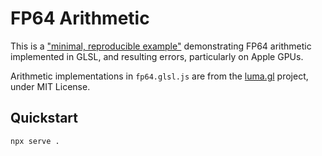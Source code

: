 # FP64 Arithmetic

This is a ["minimal, reproducible example"](https://stackoverflow.com/help/minimal-reproducible-example) demonstrating FP64 arithmetic implemented in GLSL, and resulting errors, particularly on Apple GPUs.

Arithmetic implementations in `fp64.glsl.js` are from the [luma.gl](https://github.com/visgl/luma.gl) project, under MIT License.

## Quickstart

```bash
npx serve .
```
